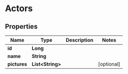 
# Actors

## Properties
Name | Type | Description | Notes
------------ | ------------- | ------------- | -------------
**id** | **Long** |  | 
**name** | **String** |  | 
**pictures** | **List&lt;String&gt;** |  |  [optional]



